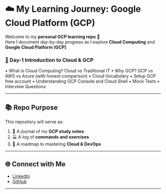 # ☁️ My Learning Journey: Google Cloud Platform (GCP)

Welcome to my **personal GCP learning repo** 🚀  
Here I document day-by-day progress as I explore **Cloud Computing** and **Google Cloud Platform (GCP)**.  

### [🔗](https://github.com/anumcait/GCP-Journey/blob/main/Day-01/GCP-%20Cloud-Basics.md) Day-1 Introduction to Cloud & GCP 

• What is Cloud Computing? Cloud vs Traditional IT
• Why GCP? GCP vs AWS vs Azure (with honest comparison)
• Cloud Vocabulary
• Setup GCP free account
• Understanding GCP Console and Cloud Shell
• Mock Tests
• Interview Questions

---
## 📚 Repo Purpose

This repository will serve as:
1. 📝 A journal of my **GCP study notes**
2. 💻 A log of **commands and exercises**
3. 🎯 A roadmap to mastering **Cloud & DevOps**

---

## 🌐 Connect with Me

- [LinkedIn](https://www.linkedin.com/in/alivenidevops)
- [GitHub](https://github.com/anumcait)

---
